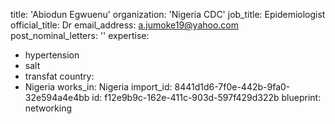 title: 'Abiodun Egwuenu'
organization: 'Nigeria CDC'
job_title: Epidemiologist
official_title: Dr
email_address: a.jumoke19@yahoo.com
post_nominal_letters: ''
expertise:
  - hypertension
  - salt
  - transfat
country:
  - Nigeria
works_in: Nigeria
import_id: 8441d1d6-7f0e-442b-9fa0-32e594a4e4bb
id: f12e9b9c-162e-411c-903d-597f429d322b
blueprint: networking
